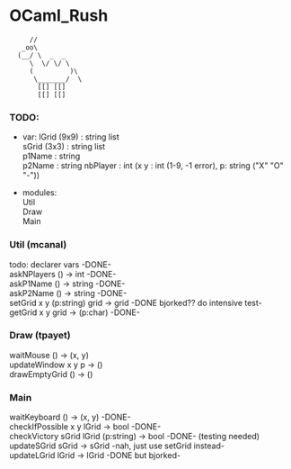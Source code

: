 # OCaml_Rush #


	     //  
	   _oo\  
	  (__/ \  _  _  
	     \  \/ \/ \  
	     (         )\  
	      \_______/  \  
	       [[] [[]  
		   [[] [[]  
  


### TODO: ###

* var:
lGrid (9x9) : string list  
sGrid (3x3) : string list  
p1Name : string    
p2Name : string
nbPlayer : int
(x y : int (1-9, -1 error), p: string ("X" "O" "-"))  
  
* modules:  
Util  
Draw  
Main  
  
### Util (mcanal) ###
todo: declarer vars    -DONE-    
askNPlayers () -> int  -DONE-    
askP1Name () -> string    -DONE-    
askP2Name () -> string    -DONE-    
setGrid x y (p:string) grid -> grid    -DONE bjorked?? do intensive test-    
getGrid x y grid -> (p:char)    -DONE-    
  
### Draw (tpayet) ###
waitMouse () -> (x, y)  
updateWindow x y p -> ()  
drawEmptyGrid () -> ()  
  
### Main ###
waitKeyboard () -> (x, y)   -DONE-    
checkIfPossible x y lGrid -> bool     -DONE-    
checkVictory sGrid lGrid (p:string) -> bool     -DONE- (testing needed)  
updateSGrid sGrid -> sGrid      -nah, just use setGrid instead-  
updateLGrid lGrid -> lGrid   -DONE but bjorked-  
